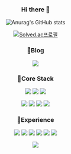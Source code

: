 
<div align=center><h3>Hi there 👋</h3>
  
![Anurag's GitHub stats](https://github-readme-stats.vercel.app/api?username=dudwls901&show_icons=true&theme=radical)
<!-- 방문자 수
  [![Hits](https://hits.seeyoufarm.com/api/count/incr/badge.svg?url=https%3A%2F%2Fgithub.com%2Fhaesoo9410&count_bg=%23EB8B10&title_bg=%23684327&icon=&icon_color=%23E7E7E7&title=VISIT&edge_flat=false)](https://github.com/dudwls901)
 -->
  [![Solved.ac프로필](http://mazassumnida.wtf/api/generate_badge?boj=dudwls901)](https://solved.ac/dudwls901)
<br>
  
<h3>🔔Blog</h3>
  <a href="http://ongveloper.tistory.com">
    <img 
        src="https://img.shields.io/badge/-Tech%20Blog-655ced?style=flat&link=https://ongveloper.tistory.com"
         style="height : auto; margin-left : 10px; margin-right : 10px;"/>
</a>
  
<h3>🌈Core Stack</h3>
<a href="https://github.com/dudwls901" target="_blank"><img src="https://img.shields.io/badge/-Java-007396?style=flat-square&logo=Java&logoColor=white"/></a>
<a href="https://github.com/dudwls901" target="_blank"><img src="https://img.shields.io/badge/-Kotlin-0095D5?style=flat-square&logo=Kotlin&logoColor=white"/></a>
<a href="https://github.com/dudwls901" target="_blank"><img src="https://img.shields.io/badge/-C%2B%2B-00599C?style=flat-square&logo=C%2B%2B&logoColor=white"/></a>


  
<a href="https://github.com/dudwls901" target="_blank"><img src="https://img.shields.io/badge/-Android Studio-3DDC84?style=flat-square&logo=Android+Studio&logoColor=white"/></a>
<a href="https://github.com/dudwls901" target="_blank"><img src="https://img.shields.io/badge/-Android-3DDC84?style=flat-square&logo=Android&logoColor=white"/></a>
<a href="https://github.com/dudwls901" target="_blank"><img src="https://img.shields.io/badge/-MySQL-4479A1?style=flat-square&logo=MySQL&logoColor=white"/></a>
<a href="https://github.com/dudwls901" target="_blank"><img src="https://img.shields.io/badge/-Firebase-FFCA28?style=flat-square&logo=Firebase&logoColor=black"/></a>
  <!-- <a href="https://github.com/dudwls901" target="_blank"><img src="https://img.shields.io/badge/-Visual Studio-5C2D91?style=flat-square&logo=Visual+Studio&logoColor=white"/></a> -->
<!-- <a href="https://github.com/dudwls901" target="_blank"><img src="https://img.shields.io/badge/-Visual Studio Code-007ACC?style=flat-square&logo=Visual+Studio+Code&logoColor=white"/></a> -->


<!--  <a href="https://github.com/dudwls901" target="_blank"><img src="https://img.shields.io/badge/-SQLite-003B57?style=flat-square&logo=SQLite&logoColor=white"/></a> -->
  
  <h3>📌Experience</h3>
  <a href="https://github.com/dudwls901" target="_blank"><img src="https://img.shields.io/badge/-PHP-777BB4?style=flat-square&logo=PHP&logoColor=white"/></a>
  <a href="https://github.com/dudwls901" target="_blank"><img src="https://img.shields.io/badge/-C-A8B9CC?style=flat-square&logo=C&logoColor=white"/></a>
  <a href="https://github.com/dudwls901" target="_blank"><img src="https://img.shields.io/badge/-C Sharp-239120?style=flat-square&logo=C+Sharp&logoColor=white"/></a>
<a href="https://github.com/dudwls901" target="_blank"><img src="https://img.shields.io/badge/-JavaScript-F7DF1E?style=flat-square&logo=JavaScript&logoColor=white"/></a>
<a href="https://github.com/dudwls901" target="_blank"><img src="https://img.shields.io/badge/-HTML5-E34F26?style=flat-square&logo=HTML5&logoColor=white"/></a>
<a href="https://github.com/dudwls901" target="_blank"><img src="https://img.shields.io/badge/-CSS3-1572B6?style=flat-square&logo=CSS3&logoColor=white"/></a>
  
<!--   <a href="https://github.com/dudwls901" target="_blank"><img src="https://img.shields.io/badge/-Adobe Photoshop-31A8FF?style=flat-square&logo=Adobe+Photoshop&logoColor=white"/></a> -->
<!-- <a href="https://github.com/dudwls901" target="_blank"><img src="https://img.shields.io/badge/-Eclipse IDE-2c2255?style=flat-square&logo=Eclipse+IDE&logoColor=white"/></a> -->
<a href="https://github.com/dudwls901" target="_blank"><img src="https://img.shields.io/badge/-Unity-000000?style=flat-square&logo=Unity&logoColor=white"/></a> 
<!-- <a href="https://github.com/dudwls901" target="_blank"><img src="https://img.shields.io/badge/-Apache Tomcat-F8DC75?style=flat-square&logo=Apache+Tomcat&logoColor=black"/></a> -->

<!-- <a href="https://github.com/dudwls901" target="_blank"><img src="https://img.shields.io/badge/-FileZilla-BF0000?style=flat-square&logo=FileZilla&logoColor=black"/></a> -->
</div>
<!--
**dudwls901/dudwls901** is a ✨ _special_ ✨ repository because its `README.md` (this file) appears on your GitHub profile.
🤟ME🤟<br>
  <a href="https://github.com/dudwls901" target="_blank"><img src="https://img.shields.io/badge/-FileZilla-BF0000?style=flat-square&logo=FileZilla&logoColor=black"/></a>
  <a href="https://github.com/dudwls901" target="_blank"><img src="https://img.shields.io/badge/-FileZilla-BF0000?style=flat-square&logo=FileZilla&logoColor=black"/></a>
<a href="https://github.com/dudwls901" target="_blank"><img src="https://img.shields.io/badge/-XML-777BB4?style=flat-square&logo=XML&logoColor=orange"/></a>
</div>
Here are some ideas to get you started:
🌱 I’m currently learning <a href="https://github.com/dudwls901" target="_blank"><img src="https://img.shields.io/badge/-Kotlin-0095D5?style=flat-square&logo=Kotlin&logoColor=white"/></a>
- 🔭 I’m currently working on ...
많이 사용한 언어 [![Top Langs](https://github-readme-stats.vercel.app/api/top-langs/?username=dudwls901&layout=compact)](https://github.com/anuraghazra/github-readme-stats)
- 👯 I’m looking to collaborate on ...
- 🤔 I’m looking for help with ...
- 💬 Ask me about ...
- 📫 How to reach me: ...
- 😄 Pronouns: ...
- ⚡ Fun fact: ...
-->
